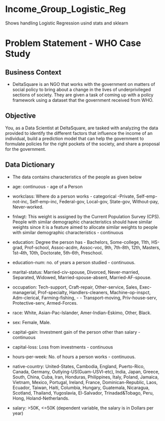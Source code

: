 # Income_Group_Logistic_Reg
Shows handling Logistic Regression usind stats and sklearn
# Problem Statement - WHO Case Study
## Business Context
- DeltaSquare is an NGO that works with the government on matters of social policy to bring about a change in the lives of underprivileged sections of society. They are given a task of coming up with a policy framework using a dataset that the government received from WHO.

 

## Objective
You, as a Data Scientist at DeltaSquare, are tasked with analyzing the data provided to identify the different factors that influence the income of an individual, build a prediction model that can help the government to formulate policies for the right pockets of the society, and share a proposal for the government.

 

## Data Dictionary
- The data contains characteristics of the people as given below

- age: continuous - age of a Person
- workclass: Where do a person works - categorical -Private, Self-emp-not-inc, Self-emp-inc, Federal-gov, Local-gov, State-gov, Without-pay, Never-worked.
- fnlwgt: This weight is assigned by the Current Population Survey (CPS). People with similar demographic characteristics should have similar weights since it is a feature aimed to allocate similar weights to people with similar demographic characteristics - continuous
- education: Degree the person has - Bachelors, Some-college, 11th, HS-grad, Prof-school, Assoc-acdm, Assoc-voc, 9th, 7th-8th, 12th, Masters, 1st-4th, 10th, Doctorate, 5th-6th, Preschool.
- education-num: no. of years a person studied - continuous.
- marital-status: Married-civ-spouse, Divorced, Never-married, Separated, Widowed, Married-spouse-absent, Married-AF-spouse.
- occupation: Tech-support, Craft-repair, Other-service, Sales, Exec-managerial, Prof-specialty, Handlers-cleaners, Machine-op-inspct, Adm-clerical, Farming-fishing, - - Transport-moving, Priv-house-serv, Protective-serv, Armed-Forces.
- race: White, Asian-Pac-Islander, Amer-Indian-Eskimo, Other, Black.
- sex: Female, Male.
- capital-gain: Investment gain of the person other than salary - continuous
- capital-loss: Loss from investments - continuous
- hours-per-week: No. of hours a person works - continuous.
- native-country: United-States, Cambodia, England, Puerto-Rico, Canada, Germany, Outlying-US(Guam-USVI-etc), India, Japan, Greece, South, China, Cuba, Iran, Honduras, Philippines, Italy, Poland, Jamaica, Vietnam, Mexico, Portugal, Ireland, France, Dominican-Republic, Laos, Ecuador, Taiwan, Haiti, Columbia, Hungary, Guatemala, Nicaragua, Scotland, Thailand, Yugoslavia, El-Salvador, Trinadad&Tobago, Peru, Hong, Holand-Netherlands.
- salary: >50K, <=50K (dependent variable, the salary is in Dollars per year)
